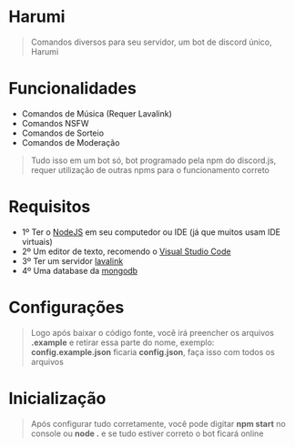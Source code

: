 # Harumi
> Comandos diversos para seu servidor, um bot de discord único, Harumi
# Funcionalidades
- Comandos de Música (Requer Lavalink)
- Comandos NSFW
- Comandos de Sorteio
- Comandos de Moderação
> Tudo isso em um bot só, bot programado pela npm do discord.js, requer utilização de outras npms para o funcionamento correto
# Requisitos
- 1º Ter o [NodeJS](https://nodejs.org/) em seu computedor ou IDE (já que muitos usam IDE virtuais)
- 2º Um editor de texto, recomendo o [Visual Studio Code](https://code.visualstudio.com/)
- 3º Ter um servidor [lavalink](https://github.com/Frederikam/Lavalink)
- 4º Uma database da [mongodb](https://www.mongodb.com/)
# Configurações
> Logo após baixar o código fonte, você irá preencher os arquivos **.example** e retirar essa parte do nome, exemplo: **config.example.json** ficaria **config.json**, faça isso com todos os arquivos
# Inicialização
> Após configurar tudo corretamente, você pode digitar **npm start** no console ou **node .** e se tudo estiver correto o bot ficará online